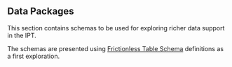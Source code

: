 ## Data Packages

This section contains schemas to be used for exploring richer data support in the IPT.

The schemas are presented using [Frictionless Table Schema](https://specs.frictionlessdata.io/table-schema/) definitions as a first exploration.

